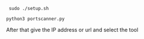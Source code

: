 ```  sudo ./setup.sh  ```

``` python3 portscanner.py ```

After that give the IP address or url and select the tool 
